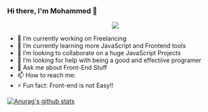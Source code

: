 ### Hi there, I'm Mohammed 👋
<!--
**MAlngaawy/MAlngaawy** is a ✨ _special_ ✨ repository because its `README.md` (this file) appears on your GitHub profile.
-->
<p align="center">
  <img src="https://amfaisal.com/wp-content/uploads/2019/08/developer-gif.gif">
</p>

- 🔭 I’m currently working on Freelancing
- 🌱 I’m currently learning more JavaScript and Frontend tools
- 👯 I’m looking to collaborate on a huge JavaScript Projects
- 🤔 I’m looking for help with being a good and effectiive programer
- 💬 Ask me about Front-End Stuff
- 📫 How to reach me:
- ⚡ Fun fact: Front-end is not Easy!!

[![Anurag's github stats](https://github-readme-stats.vercel.app/api?username=malngaawy&show_icons=true)](https://github.com/anuraghazra/github-readme-stats)
